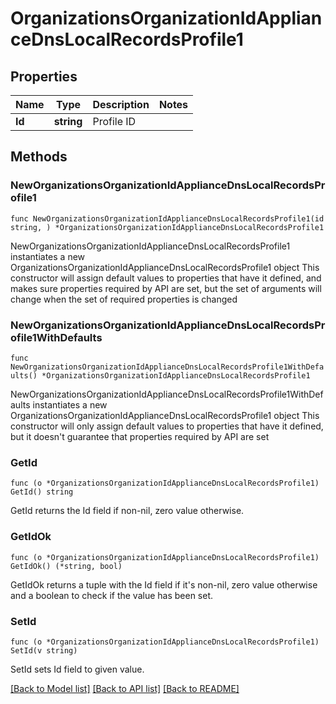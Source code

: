 # OrganizationsOrganizationIdApplianceDnsLocalRecordsProfile1

## Properties

Name | Type | Description | Notes
------------ | ------------- | ------------- | -------------
**Id** | **string** | Profile ID | 

## Methods

### NewOrganizationsOrganizationIdApplianceDnsLocalRecordsProfile1

`func NewOrganizationsOrganizationIdApplianceDnsLocalRecordsProfile1(id string, ) *OrganizationsOrganizationIdApplianceDnsLocalRecordsProfile1`

NewOrganizationsOrganizationIdApplianceDnsLocalRecordsProfile1 instantiates a new OrganizationsOrganizationIdApplianceDnsLocalRecordsProfile1 object
This constructor will assign default values to properties that have it defined,
and makes sure properties required by API are set, but the set of arguments
will change when the set of required properties is changed

### NewOrganizationsOrganizationIdApplianceDnsLocalRecordsProfile1WithDefaults

`func NewOrganizationsOrganizationIdApplianceDnsLocalRecordsProfile1WithDefaults() *OrganizationsOrganizationIdApplianceDnsLocalRecordsProfile1`

NewOrganizationsOrganizationIdApplianceDnsLocalRecordsProfile1WithDefaults instantiates a new OrganizationsOrganizationIdApplianceDnsLocalRecordsProfile1 object
This constructor will only assign default values to properties that have it defined,
but it doesn't guarantee that properties required by API are set

### GetId

`func (o *OrganizationsOrganizationIdApplianceDnsLocalRecordsProfile1) GetId() string`

GetId returns the Id field if non-nil, zero value otherwise.

### GetIdOk

`func (o *OrganizationsOrganizationIdApplianceDnsLocalRecordsProfile1) GetIdOk() (*string, bool)`

GetIdOk returns a tuple with the Id field if it's non-nil, zero value otherwise
and a boolean to check if the value has been set.

### SetId

`func (o *OrganizationsOrganizationIdApplianceDnsLocalRecordsProfile1) SetId(v string)`

SetId sets Id field to given value.



[[Back to Model list]](../README.md#documentation-for-models) [[Back to API list]](../README.md#documentation-for-api-endpoints) [[Back to README]](../README.md)


